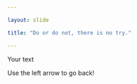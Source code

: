 ```yaml
---

layout: slide

title: "Do or do not, there is no try."

---
```


Your text

Use the left arrow to go back!
